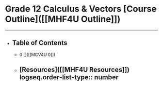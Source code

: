 # Grade 12 Calculus & Vectors [Course Outline]([[MHF4U Outline]])
---
- ## Table of Contents
	- 0 []([[MCV4U 0]])
	- [Resources]([[MHF4U Resources]])
	  logseq.order-list-type:: number
	  ---